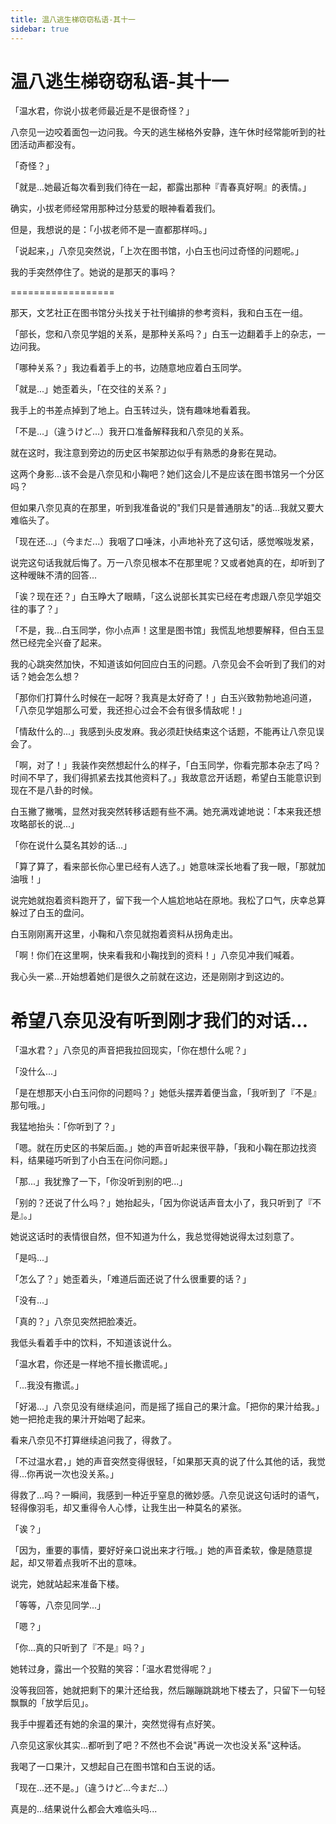 ```yaml
---
title: 温八逃生梯窃窃私语-其十一
sidebar: true
---
```


# 温八逃生梯窃窃私语-其十一

<ClientOnly>
<title-pv/>
</ClientOnly>

「温水君，你说小拔老师最近是不是很奇怪？」

八奈见一边咬着面包一边问我。今天的逃生梯格外安静，连午休时经常能听到的社团活动声都没有。

「奇怪？」

「就是...她最近每次看到我们待在一起，都露出那种『青春真好啊』的表情。」

确实，小拔老师经常用那种过分慈爱的眼神看着我们。

但是，我想说的是：「小拔老师不是一直都那样吗。」

「说起来，」八奈见突然说，「上次在图书馆，小白玉也问过奇怪的问题呢。」

我的手突然停住了。她说的是那天的事吗？

==================

那天，文艺社正在图书馆分头找关于社刊编排的参考资料，我和白玉在一组。

「部长，您和八奈见学姐的关系，是那种关系吗？」白玉一边翻着手上的杂志，一边问我。

「哪种关系？」我边看着手上的书，边随意地应着白玉同学。

「就是...」她歪着头，「在交往的关系？」

我手上的书差点掉到了地上。白玉转过头，饶有趣味地看着我。

「不是...」（違うけど…）我开口准备解释我和八奈见的关系。

就在这时，我注意到旁边的历史区书架那边似乎有熟悉的身影在晃动。

这两个身影...该不会是八奈见和小鞠吧？她们这会儿不是应该在图书馆另一个分区吗？

但如果八奈见真的在那里，听到我准备说的"我们只是普通朋友"的话...我就又要大难临头了。

「现在还...」（今まだ...）我咽了口唾沫，小声地补充了这句话，感觉喉咙发紧，

说完这句话我就后悔了。万一八奈见根本不在那里呢？又或者她真的在，却听到了这种暧昧不清的回答...

「诶？现在还？」白玉睁大了眼睛，「这么说部长其实已经在考虑跟八奈见学姐交往的事了？」

「不是，我...白玉同学，你小点声！这里是图书馆」我慌乱地想要解释，但白玉显然已经完全兴奋了起来。

我的心跳突然加快，不知道该如何回应白玉的问题。八奈见会不会听到了我们的对话？她会怎么想？

「那你们打算什么时候在一起呀？我真是太好奇了！」白玉兴致勃勃地追问道，「八奈见学姐那么可爱，我还担心过会不会有很多情敌呢！」

「情敌什么的...」我感到头皮发麻。我必须赶快结束这个话题，不能再让八奈见误会了。

「啊，对了！」我装作突然想起什么的样子，「白玉同学，你看完那本杂志了吗？时间不早了，我们得抓紧去找其他资料了。」我故意岔开话题，希望白玉能意识到现在不是八卦的时候。

白玉撇了撇嘴，显然对我突然转移话题有些不满。她充满戏谑地说：「本来我还想攻略部长的说...」

「你在说什么莫名其妙的话...」

「算了算了，看来部长你心里已经有人选了。」她意味深长地看了我一眼，「那就加油哦！」

说完她就抱着资料跑开了，留下我一个人尴尬地站在原地。我松了口气，庆幸总算躲过了白玉的盘问。

白玉刚刚离开这里，小鞠和八奈见就抱着资料从拐角走出。

「啊！你们在这里啊，快来看我和小鞠找到的资料！」八奈见冲我们喊着。

我心头一紧...开始想着她们是很久之前就在这边，还是刚刚才到这边的。

希望八奈见没有听到刚才我们的对话...
==================

「温水君？」八奈见的声音把我拉回现实，「你在想什么呢？」

「没什么...」

「是在想那天小白玉问你的问题吗？」她低头摆弄着便当盒，「我听到了『不是』那句哦。」

我猛地抬头：「你听到了？」

「嗯。就在历史区的书架后面。」她的声音听起来很平静，「我和小鞠在那边找资料，结果碰巧听到了小白玉在问你问题。」

「那...」我犹豫了一下，「你没听到别的吧...」

「别的？还说了什么吗？」她抬起头，「因为你说话声音太小了，我只听到了『不是』。」

她说这话时的表情很自然，但不知道为什么，我总觉得她说得太过刻意了。

「是吗...」

「怎么了？」她歪着头，「难道后面还说了什么很重要的话？」

「没有...」

「真的？」八奈见突然把脸凑近。

我低头看着手中的饮料，不知道该说什么。

「温水君，你还是一样地不擅长撒谎呢。」

「...我没有撒谎。」

「好渴...」八奈见没有继续追问，而是摇了摇自己的果汁盒。「把你的果汁给我。」她一把抢走我的果汁开始喝了起来。

看来八奈见不打算继续追问我了，得救了。

「不过温水君，」她的声音突然变得很轻，「如果那天真的说了什么其他的话，我觉得...你再说一次也没关系。」

得救了...吗？一瞬间，我感到一种近乎窒息的微妙感。八奈见说这句话时的语气，轻得像羽毛，却又重得令人心悸，让我生出一种莫名的紧张。

「诶？」

「因为，重要的事情，要好好亲口说出来才行哦。」她的声音柔软，像是随意提起，却又带着点我听不出的意味。

说完，她就站起来准备下楼。

「等等，八奈见同学...」

「嗯？」

「你...真的只听到了『不是』吗？」

她转过身，露出一个狡黠的笑容：「温水君觉得呢？」

没等我回答，她就把剩下的果汁还给我，然后蹦蹦跳跳地下楼去了，只留下一句轻飘飘的「放学后见」。

我手中握着还有她的余温的果汁，突然觉得有点好笑。

八奈见这家伙其实...都听到了吧？不然也不会说"再说一次也没关系"这种话。

我喝了一口果汁，又想起自己在图书馆和白玉说的话。

「现在...还不是。」（違うけど…今まだ...）

真是的...结果说什么都会大难临头吗...

<ClientOnly>
  <leave/>
</ClientOnly/>